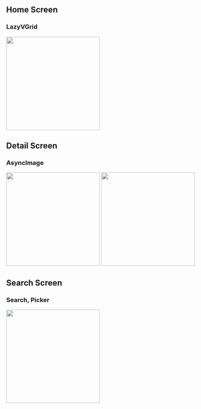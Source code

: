 ## Home Screen
### LazyVGrid
<img src="https://github.com/liang0000/GHFollowers/assets/54095039/2e3af7ca-cab8-4f90-8c0b-d1f211d7cea5" width="250"> 

## Detail Screen
### AsyncImage
<img src="https://github.com/liang0000/GHFollowers/assets/54095039/766d5b45-9c7d-4806-8d9d-6b4b6a13f91d" width="250"> 
<img src="https://github.com/liang0000/GHFollowers/assets/54095039/464beaeb-2f60-487d-8485-e9e6905d6653" width="250"> 

## Search Screen
### Search, Picker
<img src="https://github.com/liang0000/GHFollowers/assets/54095039/f7a8ba94-9621-4ef8-8290-63fbc8351478" width="250">
